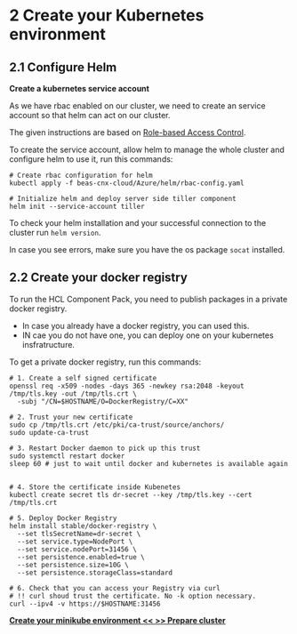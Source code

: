 # 2 Create your Kubernetes environment

## 2.1 Configure Helm

**Create a kubernetes service account**

As we have rbac enabled on our cluster, we need to create an service account so that helm can act on our cluster.

The given instructions are based on [Role-based Access Control](https://helm.sh/docs/topics/rbac/).

To create the service account, allow helm to manage the whole cluster and configure helm to use it, run this commands:

```
# Create rbac configuration for helm
kubectl apply -f beas-cnx-cloud/Azure/helm/rbac-config.yaml

# Initialize helm and deploy server side tiller component
helm init --service-account tiller

```

To check your helm installation and your successful connection to the cluster run `helm version`.

In case you see errors, make sure you have the os package `socat` installed.

## 2.2 Create your docker registry

To run the HCL Component Pack, you need to publish packages in a private docker registry. 
- In case you already have a docker registry, you can used this.
- IN cae you do not have one, you can deploy one on your kubernetes insfratructure.

To get a private docker registry, run this commands:

```
# 1. Create a self signed certificate
openssl req -x509 -nodes -days 365 -newkey rsa:2048 -keyout /tmp/tls.key -out /tmp/tls.crt \
  -subj "/CN=$HOSTNAME/O=DockerRegistry/C=XX"

# 2. Trust your new certificate 
sudo cp /tmp/tls.crt /etc/pki/ca-trust/source/anchors/
sudo update-ca-trust

# 3. Restart Docker daemon to pick up this trust
sudo systemctl restart docker
sleep 60 # just to wait until docker and kubernetes is available again


# 4. Store the certificate inside Kubenetes
kubectl create secret tls dr-secret --key /tmp/tls.key --cert /tmp/tls.crt

# 5. Deploy Docker Registry
helm install stable/docker-registry \
  --set tlsSecretName=dr-secret \
  --set service.type=NodePort \
  --set service.nodePort=31456 \
  --set persistence.enabled=true \
  --set persistence.size=10G \
  --set persistence.storageClass=standard 

# 6. Check that you can access your Registry via curl
# !! curl shoud trust the certificate. No -k option necessary.
curl --ipv4 -v https://$HOSTNAME:31456

```


**[Create your minikube environment << ](chapter1.html) [ >> Prepare cluster](chapter3.html)**
